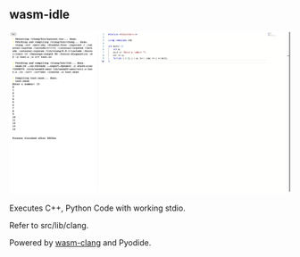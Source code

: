 ## wasm-idle

![wasm-idle](static/image.jpeg)

Executes C++, Python Code with working stdio.

Refer to src/lib/clang.

Powered by [wasm-clang](https://github.com/binji/wasm-clang) and Pyodide.